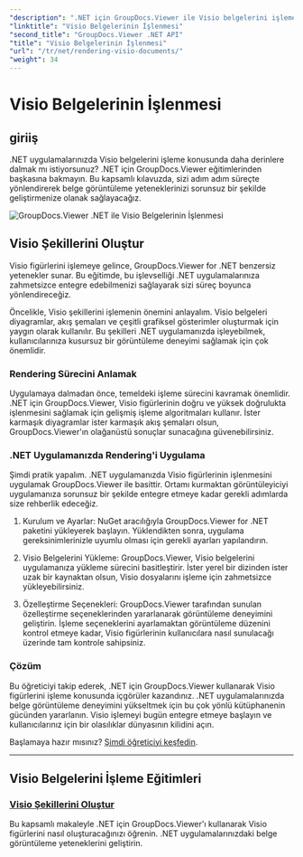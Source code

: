 ```yaml
---
"description": ".NET için GroupDocs.Viewer ile Visio belgelerini işlemeye ilişkin öğreticileri keşfedin. .NET uygulamalarınızdaki belge görüntüleme yeteneklerini zahmetsizce geliştirmeyi öğrenin."
"linktitle": "Visio Belgelerinin İşlenmesi"
"second_title": "GroupDocs.Viewer .NET API"
"title": "Visio Belgelerinin İşlenmesi"
"url": "/tr/net/rendering-visio-documents/"
"weight": 34
---
```


# Visio Belgelerinin İşlenmesi

## giriiş

.NET uygulamalarınızda Visio belgelerini işleme konusunda daha derinlere dalmak mı istiyorsunuz? .NET için GroupDocs.Viewer eğitimlerinden başkasına bakmayın. Bu kapsamlı kılavuzda, sizi adım adım süreçte yönlendirerek belge görüntüleme yeteneklerinizi sorunsuz bir şekilde geliştirmenize olanak sağlayacağız.

![GroupDocs.Viewer .NET ile Visio Belgelerinin İşlenmesi](/viewer/rendering-visio-documents/image.png)

## Visio Şekillerini Oluştur

Visio figürlerini işlemeye gelince, GroupDocs.Viewer for .NET benzersiz yetenekler sunar. Bu eğitimde, bu işlevselliği .NET uygulamalarınıza zahmetsizce entegre edebilmenizi sağlayarak sizi süreç boyunca yönlendireceğiz.

Öncelikle, Visio şekillerini işlemenin önemini anlayalım. Visio belgeleri diyagramlar, akış şemaları ve çeşitli grafiksel gösterimler oluşturmak için yaygın olarak kullanılır. Bu şekilleri .NET uygulamanızda işleyebilmek, kullanıcılarınıza kusursuz bir görüntüleme deneyimi sağlamak için çok önemlidir.

### Rendering Sürecini Anlamak

Uygulamaya dalmadan önce, temeldeki işleme sürecini kavramak önemlidir. .NET için GroupDocs.Viewer, Visio figürlerinin doğru ve yüksek doğrulukta işlenmesini sağlamak için gelişmiş işleme algoritmaları kullanır. İster karmaşık diyagramlar ister karmaşık akış şemaları olsun, GroupDocs.Viewer'ın olağanüstü sonuçlar sunacağına güvenebilirsiniz.

### .NET Uygulamanızda Rendering'i Uygulama

Şimdi pratik yapalım. .NET uygulamanızda Visio figürlerinin işlenmesini uygulamak GroupDocs.Viewer ile basittir. Ortamı kurmaktan görüntüleyiciyi uygulamanıza sorunsuz bir şekilde entegre etmeye kadar gerekli adımlarda size rehberlik edeceğiz.

1. Kurulum ve Ayarlar: NuGet aracılığıyla GroupDocs.Viewer for .NET paketini yükleyerek başlayın. Yüklendikten sonra, uygulama gereksinimlerinizle uyumlu olması için gerekli ayarları yapılandırın.

2. Visio Belgelerini Yükleme: GroupDocs.Viewer, Visio belgelerini uygulamanıza yükleme sürecini basitleştirir. İster yerel bir dizinden ister uzak bir kaynaktan olsun, Visio dosyalarını işleme için zahmetsizce yükleyebilirsiniz.

3. Özelleştirme Seçenekleri: GroupDocs.Viewer tarafından sunulan özelleştirme seçeneklerinden yararlanarak görüntüleme deneyimini geliştirin. İşleme seçeneklerini ayarlamaktan görüntüleme düzenini kontrol etmeye kadar, Visio figürlerinin kullanıcılara nasıl sunulacağı üzerinde tam kontrole sahipsiniz.

### Çözüm

Bu öğreticiyi takip ederek, .NET için GroupDocs.Viewer kullanarak Visio figürlerini işleme konusunda içgörüler kazandınız. .NET uygulamalarınızda belge görüntüleme deneyimini yükseltmek için bu çok yönlü kütüphanenin gücünden yararlanın. Visio işlemeyi bugün entegre etmeye başlayın ve kullanıcılarınız için bir olasılıklar dünyasının kilidini açın.

Başlamaya hazır mısınız? [Şimdi öğreticiyi keşfedin](./render-visio-figures/).

---

## Visio Belgelerini İşleme Eğitimleri
### [Visio Şekillerini Oluştur](./render-visio-figures/)
Bu kapsamlı makaleyle .NET için GroupDocs.Viewer'ı kullanarak Visio figürlerini nasıl oluşturacağınızı öğrenin. .NET uygulamalarınızdaki belge görüntüleme yeteneklerini geliştirin.